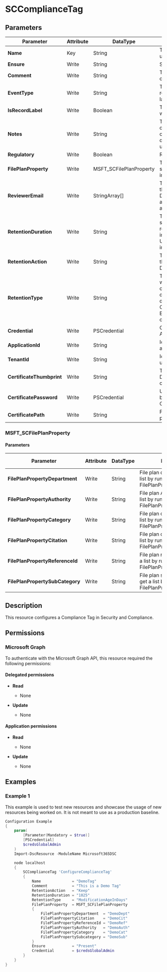 ﻿# SCComplianceTag

## Parameters

| Parameter | Attribute | DataType | Description | Allowed Values |
| --- | --- | --- | --- | --- |
| **Name** | Key | String | The Name parameter specifies the unique name of the complaiance tag. | |
| **Ensure** | Write | String | Specify if this rule should exist or not. | `Present`, `Absent` |
| **Comment** | Write | String | The Comment parameter specifies an optional comment. | |
| **EventType** | Write | String | The EventType parameter specifies the retention rule that's associated with the label. | |
| **IsRecordLabel** | Write | Boolean | The IsRecordLabel parameter specifies whether the label is a record label. | |
| **Notes** | Write | String | The Notes parameter specifies an optional note. If you specify a value that contains spaces, enclose the value in quotation marks, for example: 'This is a user note' | |
| **Regulatory** | Write | Boolean | Regulatory description | |
| **FilePlanProperty** | Write | MSFT_SCFilePlanProperty | The FilePlanProperty parameter specifies the file plan properties to include in the label. | |
| **ReviewerEmail** | Write | StringArray[] | The ReviewerEmail parameter specifies the email address of a reviewer for Delete and KeepAndDelete retention actions. You can specify multiple email addresses separated by commas. | |
| **RetentionDuration** | Write | String | The RetentionDuration parameter specifies the hold duration for the retention rule. Valid values are: An integer - The hold duration in days, Unlimited - The content is held indefinitely. | |
| **RetentionAction** | Write | String | The RetentionAction parameter specifies the action for the label. Valid values are: Delete, Keep or KeepAndDelete. | `Delete`, `Keep`, `KeepAndDelete` |
| **RetentionType** | Write | String | The RetentionType parameter specifies whether the retention duration is calculated from the content creation date, tagged date, or last modification date. Valid values are: CreationAgeInDays, EventAgeInDays,ModificationAgeInDays, or TaggedAgeInDays. | `CreationAgeInDays`, `EventAgeInDays`, `ModificationAgeInDays`, `TaggedAgeInDays` |
| **Credential** | Write | PSCredential | Credentials of the Exchange Global Admin | |
| **ApplicationId** | Write | String | Id of the Azure Active Directory application to authenticate with. | |
| **TenantId** | Write | String | Id of the Azure Active Directory tenant used for authentication. | |
| **CertificateThumbprint** | Write | String | Thumbprint of the Azure Active Directory application's authentication certificate to use for authentication. | |
| **CertificatePassword** | Write | PSCredential | Username can be made up to anything but password will be used for CertificatePassword | |
| **CertificatePath** | Write | String | Path to certificate used in service principal usually a PFX file. | |

### MSFT_SCFilePlanProperty

#### Parameters

| Parameter | Attribute | DataType | Description | Allowed Values |
| --- | --- | --- | --- | --- |
| **FilePlanPropertyDepartment** | Write | String | File plan department. Can get list by running Get-FilePlanPropertyDepartment. | |
| **FilePlanPropertyAuthority** | Write | String | File plan Authority. Can get list by running Get-FilePlanPropertyAuthority. | |
| **FilePlanPropertyCategory** | Write | String | File plan category. Can get a list by running Get-FilePlanPropertyCategory. | |
| **FilePlanPropertyCitation** | Write | String | File plan citation. Can get a list by running Get-FilePlanPropertyCitation. | |
| **FilePlanPropertyReferenceId** | Write | String | File plan reference id. Can get a list by running Get-FilePlanPropertyReferenceId. | |
| **FilePlanPropertySubCategory** | Write | String | File plan subcategory. Can get a list by running Get-FilePlanPropertySubCategory. | |

## Description

This resource configures a Compliance Tag in Security and Compliance.

## Permissions

### Microsoft Graph

To authenticate with the Microsoft Graph API, this resource required the following permissions:

#### Delegated permissions

- **Read**

    - None

- **Update**

    - None

#### Application permissions

- **Read**

    - None

- **Update**

    - None

## Examples

### Example 1

This example is used to test new resources and showcase the usage of new resources being worked on.
It is not meant to use as a production baseline.

```powershell
Configuration Example
{
    param(
        [Parameter(Mandatory = $true)]
        [PSCredential]
        $credsGlobalAdmin
    )
    Import-DscResource -ModuleName Microsoft365DSC

    node localhost
    {
        SCComplianceTag 'ConfigureComplianceTag'
        {
            Name              = "DemoTag"
            Comment           = "This is a Demo Tag"
            RetentionAction   = "Keep"
            RetentionDuration = "1025"
            RetentionType     = "ModificationAgeInDays"
            FilePlanProperty  = MSFT_SCFilePlanProperty
            {
                FilePlanPropertyDepartment  = "DemoDept"
                FilePlanPropertyCitation    = "DemoCit"
                FilePlanPropertyReferenceId = "DemoRef"
                FilePlanPropertyAuthority   = "DemoAuth"
                FilePlanPropertyCategory    = "DemoCat"
                FilePlanPropertySubcategory = "DemoSub"
            }
            Ensure            = "Present"
            Credential        = $credsGlobalAdmin
        }
    }
}
```

